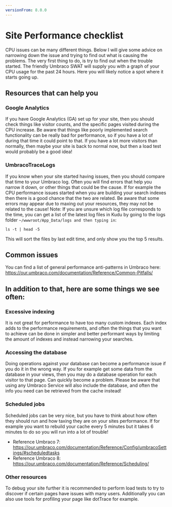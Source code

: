 ```yaml
---
versionFrom: 8.0.0
---
```


# Site Performance checklist

CPU issues can be many different things. Below I will give some advice on narrowing down the issue and trying to find out what is causing the problems.
The very first thing to do, is try to find out when the trouble started. The friendly Umbraco SWAT will supply you with a graph of your CPU usage for the past 24 hours. Here you will likely notice a spot where it starts going up.

## Resources that can help you

### Google Analytics

If you have Google Analytics (GA) set up for your site, then you should check things like visitor counts, and the specific pages visited during the CPU increase.
Be aware that things like poorly implemented search functionality can be really bad for performance, so if you have a lot of during that time it could point to that.
If you have a lot more visitors than normally, then maybe your site is back to normal now, but then a load test would probably be a good idea!

### UmbracoTraceLogs

If you know when your site started having issues, then you should compare that time to your Umbraco log. Often you will find errors that help you narrow it down, or other things that could be the cause.
If for example the CPU performance issues started when you are building your search indexes then there is a good chance that the two are related.
Be aware that some errors may appear due to maxing out your resources, they may not be related to the cause!
Note: If you are unsure which log file corresponds to the time, you can get a list of the latest log files in Kudu by going to the logs folder `~/wwwroot/App_Data/logs and then typing in`:

`ls -t | head -5`

This will sort the files by last edit time, and only show you the top 5 results.

## Common issues

You can find a list of general performance anti-patterns in Umbraco here: https://our.umbraco.com/documentation/Reference/Common-Pitfalls/ 

## In addition to that, here are some things we see often:

### Excessive indexing

It is not great for performance to have too many custom indexes. Each index adds to the performance requirements, and often the things that you want to achieve can be done in simpler and better performant ways by limiting the amount of indexes and instead narrowing your searches.

### Accessing the database

Doing operations against your database can become a performance issue if you do it in the wrong way. If you for example get some data from the database in your views, then you may do a database operation for each visitor to that page. Can quickly become a problem.
Please be aware that using any Umbraco Service will also include the database, and often the info you need can be retrieved from the cache instead!

### Scheduled jobs

Scheduled jobs can be very nice, but you have to think about how often they should run and how taxing they are on your sites performance. If for example you want to rebuild your cache every 5 minutes but it takes 6 minutes to do so you will run into a lot of trouble!

- Reference Umbraco 7: https://our.umbraco.com/documentation/Reference/Config/umbracoSettings/#scheduledtasks
- Reference Umbraco 8: https://our.umbraco.com/documentation/Reference/Scheduling/ 

### Other resources
To debug your site further it is recommended to perform load tests to try to discover if certain pages have issues with many users.
Additionally you can also use tools for profiling your page like dotTrace for example.
